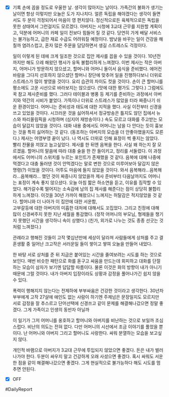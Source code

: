 
- [x]  기록 
	손에 꼽을 정도로 우울한 날. 생각이 많아지는 날이다.
	가족간의 불화가 생기는 날이면 항상 이렇지만 오늘은 도가 지나치다.
	얼른 독립을 해야겠다는 생각이 들면서도 두 분이 걱정되어서 마음이 영 편치않다.
	정신적으로든 육체적으로든 독립을 못한 상태여서 그런걸지도 모르겠다. 
	아버지는 시청에 3교대 근무를 지원할 계획이고, 
	덕분에 어머니의 카페 일이 전보다 힘들어 질 것 같다. 
	당연히 가게 배달 서비스는 불가능하고, 급한 재료 수급도 어려워질 예정이다.
	밤낮을 바꾸는 일이 건강을 해칠까 염려스럽고, 혼자 많은 주문을 담당하면서 생길 
	스트레스도 걱정이다. 
	
	일이 이렇게 된 데에 크게 일조한 것으로 집안 제사를 꼽을 수 있을 것이다. 
	10년전까지만 해도 으레 해왔던 행사가 유독 불합리하게 느껴졌다.
	이번 제사는 작은 아버지, 어머니가 방문하지 않으셨고, 할머니와 어머니 둘이서 
	음식을 준비했다. 에어컨바람을 그다지 선호하지 않으셨던 할머니 장단에 맞추어 
	일을 진행하다보니 더위로 스트레스가 많이 쌓였을 것이다. 요리 습관의 차이도 컷을 것이다.
	손이 큰 할머니를 평소에도 고운 시선으로 바라보지는 않으셨다. (맛에 대한 평가도 그렇다.) 
	그럼에도 꾹 참고 제사준비를 했다. 그러다 테이블과 병풍 등 제기를 준비하는 과정에서 
	아버지와 약간의 시비가 붙었다. 가뜩이나 더위로 스트레스가 많았을 터라 짜증나기
	쉬운 환경이었다. 어머니는 준비성과 태도에 대한 지적을 했다. 
	사실 이전부터 신경을 쓰고 있었을 것이다. 
	시끄러운 것을 싫어하셔서 정규방송은 틀지도 않던 집에서 뉴스와 파리올림픽을 시청하며 (심지어 재방송이다.) 속도 모르고  대화를 주고받는 모습이 달갑지 않았을 것이다. 
	대화 내용 중에서도 어머니는 남을 다 안다는 듯이 흉보는 것을 특히 싫어하는 것 같다. 
	(동조하는 아버지의 모습을 더 안좋아했을지도 모른다.) 
	제사는 어영부영 끝이 났다. 나 역시도 더위로 인해 표정이 썩 좋지는 않았다. 
	빨리 찬물을 끼얹고 눕고싶었다. 
	제사를 한 뒤엔 음복을 한다. 사실 왜 하는지 잘 모르겠음. 
	할머니의 말씀에 따라 대충 술을 한 잔 들이키고, 정리를 서둘렀다. 
	이 과정에서도 어머니의 스위치를 누르는 포인트가 존재했을 것 같다. 
	음복에 대해 나중에 먹겠다고 대충 둘러댄 것이 안먹겠다는 말로 변한 것으로 
	미루어보아 달갑지 않은 명령(?) 이었을 것이다. 어투도 마음에 들지 않았을 것이다. 
	와서 음복해라...음복해라...음복해라... 했던 것이 짜증나지 않았을까 
	제사 준비부터 다음날까지도 어머니는 표정이 계속 좋지 않으셨다. 
	오늘 아침 짧은 하소연을 듣고, 이유를 짐작할 수 있었다. 
	해가갈수록 떨어지는 소속감에 남의 집 제사를 해준다는 점이 상당히 불합리 하게 느껴졌다. 
	이것을 30년 가까이 해왔으니 느껴지는 허탈감은 적지않았을 것 같다.
	할머니와 더 나아가 이 집안에 대한 서운함,  
	고부갈등에 대한 아버지의 미흡한 대처에 대해서도 꼬집었다.
	그리고 친정에 대해 많이 신경써주지 못한 지난 세월을 통감했다. 
	(정작 어머니의 부모님, 형제들을 챙기지 못했던 시간을 생각하니 속이 상했다.)
	(친가, 외가로 나누는 것도 종종 선긋는 것 처럼 느껴졌다.)
	
	관례라고 행해진 것들이 고작 몇십년만에 세상이 달라져 사람들에게 상처를 주고
	결혼생활 중 일어난 크고작은 서러운일 들이 쌓이고 쌓여 오늘을 만들어 내었다. 
	
	한 바탕 서로 상처를 준 뒤 지금은 붙어있는 시간을 줄여보려는 시도를 하는 것으로 보인다. 
	매번 비슷한 패턴으로 화를 돋구고 싸움을 만드는데 회피하고 대화를 단절하는 모습이 삼자가 보기엔 답답할 따름이다. 물론 이것은 화의 방향이 내가 아니기 때문에 그럴 것이다. 내가 아버지 입장이라도 상황과 감정을 풀어나가긴 쉽지 않을 수 있다. 
	
	폭력이 행해지지 않는다는 전제하에 부부싸움은 건강한 것이라고 생각한다.
	30년차 부부에게 고작 27살에 애인도 없는 사람이 하기엔 주제넘은 문장일지도 모르지만 
	서로 감정을 잘 추스르고 단어선택에 신경쓰고 같이 문제를 해결해나갔으면 정말 좋겠다. 
	그게 가족이고 인생의 동반자 아닐까 
	
	이 일기가 그저 어머니를 옹호하고 할머니와 아버지를 비난하는 것으로 보일까 조심스럽다.   비난의 의도는 전혀 없다. 다만 어머니의 시선에서 조금 이야기를 풀었을 뿐이다. 
	난 어머니와 아버지 그리고 할머니도 사랑한다. 
	싸워 분열하는 모습을 보고싶지 않다. 
	
	개인적 바램으로 아버지가 3교대 근무에 투입되지 않았으면 좋겠다. 
	돈은 내가 벌러 나가야 한다. 
	두분이 싸우지 말고 건강하게 오래 사셨으면 좋겠다. 
	혹시 싸워도 서운한 점을 같이 해결해나갔으면 좋겠다. 
	그게 현실적으로 불가능하다 해도 시도를 멈추면 안된다. 
- [x] OFF

#DailyReport 